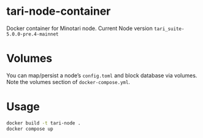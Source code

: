# tari-node-container
Docker container for Minotari node. Current Node version `tari_suite-5.0.0-pre.4-mainnet`

# Volumes
You can map/persist a node’s `config.toml` and block database via volumes.  
Note the volumes section of `docker-compose.yml`.

# Usage
```bash
docker build -t tari-node .
docker compose up
